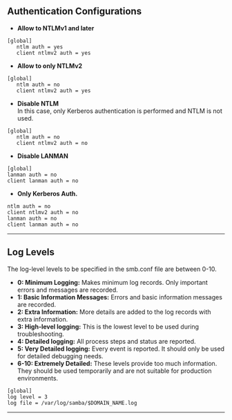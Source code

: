 ## Authentication Configurations
- **Allow to NTLMv1 and later**
```
[global]
   ntlm auth = yes
   client ntlmv2 auth = yes
```
- **Allow to only NTLMv2**
```
[global]
   ntlm auth = no
   client ntlmv2 auth = yes
```
- **Disable NTLM** <br>
In this case, only Kerberos authentication is performed and NTLM is not used.
```
[global]
   ntlm auth = no
   client ntlmv2 auth = no
```
- **Disable LANMAN**
```
[global]
lanman auth = no
client lanman auth = no
```
- **Only Kerberos Auth.**
```
ntlm auth = no
client ntlmv2 auth = no
lanman auth = no
client lanman auth = no
```


---

## Log Levels

The log-level levels to be specified in the smb.conf file are between 0-10. <br>
- **0: Minimum Logging:** Makes minimum log records. Only important errors and messages are recorded. <br>
- **1: Basic Information Messages:** Errors and basic information messages are recorded. <br>
- **2: Extra Information:** More details are added to the log records with extra information. <br>
- **3: High-level logging:** This is the lowest level to be used during troubleshooting. <br>
- **4: Detailed logging:** All process steps and status are reported. <br>
- **5: Very Detailed logging:** Every event is reported. It should only be used for detailed debugging needs. <br>
- **6-10: Extremely Detailed:** These levels provide too much information. They should be used temporarily and are not suitable for production environments. <br>

```
[global]
log level = 3
log file = /var/log/samba/$DOMAIN_NAME.log
```
---
